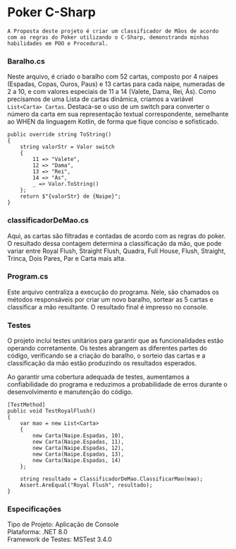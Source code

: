 # Poker C-Sharp

`A Proposta deste projeto é criar um classificador de Mãos de acordo com as regras do Poker utilizando o C-Sharp, demonstrando minhas habilidades em POO e Procedural.`

### Baralho.cs
Neste arquivo, é criado o baralho com 52 cartas, composto por 4 naipes (Espadas, Copas, Ouros, Paus) e 13 cartas para cada naipe, numeradas de 2 a 10, e com valores especiais de 11 a 14 (Valete, Dama, Rei, Ás). Como precisamos de uma Lista de cartas dinâmica, criamos a variável ```` List<Carta> Cartas ````. Destaca-se o uso de um switch para converter o número da carta em sua representação textual correspondente, semelhante ao WHEN da linguagem Kotlin, de forma que fique conciso e sofisticado.
````
public override string ToString()
{
    string valorStr = Valor switch
    {
        11 => "Valete",
        12 => "Dama",
        13 => "Rei",
        14 => "Ás",
        _ => Valor.ToString()
    };
    return $"{valorStr} de {Naipe}";
}
````

### classificadorDeMao.cs

Aqui, as cartas são filtradas e contadas de acordo com as regras do poker. O resultado dessa contagem determina a classificação da mão, que pode variar entre Royal Flush, Straight Flush, Quadra, Full House, Flush, Straight, Trinca, Dois Pares, Par e Carta mais alta.

### Program.cs

Este arquivo centraliza a execução do programa. Nele, são chamados os métodos responsáveis por criar um novo baralho, sortear as 5 cartas e classificar a mão resultante. O resultado final é impresso no console.

### Testes

O projeto inclui testes unitários para garantir que as funcionalidades estão operando corretamente. Os testes abrangem as diferentes partes do código, verificando se a criação do baralho, o sorteio das cartas e a classificação da mão estão produzindo os resultados esperados.

Ao garantir uma cobertura adequada de testes, aumentamos a confiabilidade do programa e reduzimos a probabilidade de erros durante o desenvolvimento e manutenção do código.
````
[TestMethod]
public void TestRoyalFlush()
{
    var mao = new List<Carta>
    {
        new Carta(Naipe.Espadas, 10),
        new Carta(Naipe.Espadas, 11),
        new Carta(Naipe.Espadas, 12),
        new Carta(Naipe.Espadas, 13),
        new Carta(Naipe.Espadas, 14)
    };

    string resultado = ClassificadorDeMao.ClassificarMao(mao);
    Assert.AreEqual("Royal Flush", resultado);
}
````

### Especificações

Tipo de Projeto: Aplicação de Console  
Plataforma: .NET 8.0  
Framework de Testes: MSTest 3.4.0  
